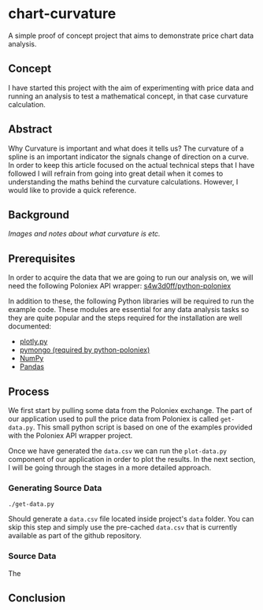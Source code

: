 # chart-curvature
A simple proof of concept project that aims to demonstrate price chart data analysis.

## Concept
I have started this project with the aim of experimenting with price data and
running an analysis to test a mathematical concept, in that case curvature
calculation.

## Abstract
Why Curvature is important and what does it tells us? The curvature of a spline
is an important indicator the signals change of direction on a curve. In order
to keep this article focused on the actual technical steps that I have followed
I will refrain from going into great detail when it comes to understanding the
maths behind the curvature calculations. However, I would like to provide
a quick reference.

## Background
_Images and notes about what curvature is etc._

## Prerequisites
In order to acquire the data that we are going to run our analysis on, we will
need the following Poloniex API wrapper:
[s4w3d0ff/python-poloniex][link01]

In addition to these, the following Python libraries will be required to run
the example code. These modules are essential for any data analysis tasks so
they are quite popular and the steps required for the installation are well
documented:

* [plotly.py][link02]
* [pymongo (required by python-poloniex)][link03] 
* [NumPy][link04]
* [Pandas][link05]

## Process
We first start by pulling some data from the Poloniex exchange. The part of our
application used to pull the price data from Poloniex is called `get-data.py`.
This small python script is based on one of the examples provided with the
Poloniex API wrapper project.

Once we have generated the `data.csv` we can run the `plot-data.py` component
of our application in order to plot the results. In the next section, I will be
going through the stages in a more detailed approach.

### Generating Source Data
```
./get-data.py
```

Should generate a `data.csv` file located inside project's `data` folder. You
can skip this step and simply use the pre-cached `data.csv` that is currently
available as part of the github repository.

### Source Data
The 

## Conclusion

[link01]: <https://github.com/s4w3d0ff/python-poloniex>
[link02]: <https://plot.ly/d3-js-for-python-and-pandas-charts>
[link03]: <https://api.mongodb.com/python/current>
[link04]: <http://www.numpy.org>
[link05]: <https://pandas.pydata.org>
[link04]: <>
[link06]: <>
[link07]: <>
[link08]: <>
[link09]: <>

